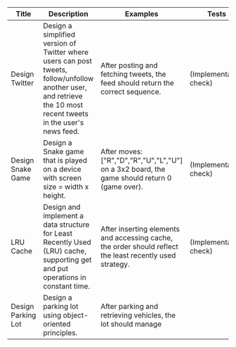 | Title                                     | Description                                                                                                   | Examples                                                                                             | Tests                                                                                   |
|-------------------------------------------|---------------------------------------------------------------------------------------------------------------|------------------------------------------------------------------------------------------------------|-----------------------------------------------------------------------------------------|
| Design Twitter                            | Design a simplified version of Twitter where users can post tweets, follow/unfollow another user, and retrieve the 10 most recent tweets in the user's news feed. | After posting and fetching tweets, the feed should return the correct sequence.                        | (Implementation check)                                                                   |
| Design Snake Game                         | Design a Snake game that is played on a device with screen size = width x height.                            | After moves: ["R","D","R","U","L","U"] on a 3x2 board, the game should return 0 (game over).             | (Implementation check)                                                                   |
| LRU Cache                                 | Design and implement a data structure for Least Recently Used (LRU) cache, supporting get and put operations in constant time. | After inserting elements and accessing cache, the order should reflect the least recently used strategy. | (Implementation check)                                                                   |
| Design Parking Lot                        | Design a parking lot using object-oriented principles.                                                         | After parking and retrieving vehicles, the lot should manage

